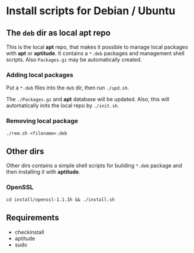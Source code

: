# Install scripts for Debian / Ubuntu  

## The `deb` dir as local apt repo  

This is the local **apt** repo, that makes it possible to manage local packages with **apt** or **aptitude**. It contains a `*.deb` packages and management shell scripts. Also `Packages.gz` may be automatically created.  

### Adding local packages  

Put a `*.deb` files into the `deb` dir, then run `./upd.sh`.

The `./Packages.gz` and **apt** database will be updated. Also, this will automatically inits the local repo by `./init.sh`.  

### Removing local package  

`./rem.sh <filename>.deb`  

## Other dirs  

Other dirs contains a simple shell scripts for building `*.deb` package and then installing it with **aptitude**.  

### OpenSSL  

`cd install/openssl-1.1.1h && ./install.sh`  

## Requirements  

- checkinstall  
- aptitude  
- sudo  
